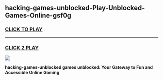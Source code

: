 
## hacking-games-unblocked-Play-Unblocked-Games-Online-gsf0g
<h3>
<a href="https://premium76.site?title=hacking-games-unblocked&ref=25A">CLICK TO PLAY</a></h3>
<hr>

<h3>
<a href="https://premium76.site?title=hacking-games-unblocked&ref=25A">CLICK 2 PLAY</a>
  
</h3>

<a href="https://premium76.site?title=hacking-games-unblocked&ref=25A"><img src="https://clearcache.store/games.png"></a>


**hacking-games-unblocked games unblocked: Your Gateway to Fun and Accessible Online Gaming**
